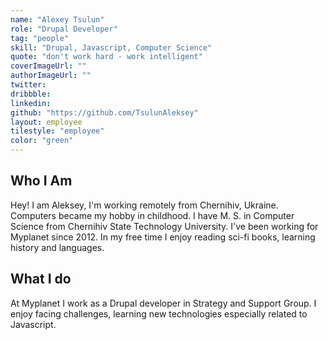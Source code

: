 ```yaml
---
name: "Alexey Tsulun"
role: "Drupal Developer"
tag: "people"
skill: "Drupal, Javascript, Computer Science"
quote: "don't work hard - work intelligent"
coverImageUrl: ""
authorImageUrl: ""
twitter:
dribbble:
linkedin:
github: "https://github.com/TsulunAleksey"
layout: employee
tilestyle: "employee"
color: "green"
---
```


## Who I Am

Hey! I am Aleksey, I'm working remotely from Chernihiv, Ukraine. Computers became my hobby in childhood. I have M. S. in Computer Science from Chernihiv State Technology University. I've been working for Myplanet since 2012. In my free time I enjoy reading sci-fi books, learning history and languages.

## What I do

At Myplanet I work as a Drupal developer in Strategy and Support Group. I enjoy facing challenges, learning new technologies especially related to Javascript.
